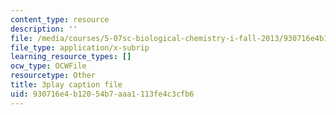 ```yaml
---
content_type: resource
description: ''
file: /media/courses/5-07sc-biological-chemistry-i-fall-2013/930716e4b12054b7aaa1113fe4c3cfb6_gbOyppJ9OK4.vtt
file_type: application/x-subrip
learning_resource_types: []
ocw_type: OCWFile
resourcetype: Other
title: 3play caption file
uid: 930716e4-b120-54b7-aaa1-113fe4c3cfb6
---
```

